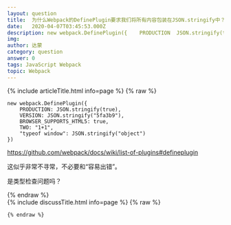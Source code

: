 ```yaml
---
layout: question
title:  为什么Webpack的DefinePlugin要求我们将所有内容包装在JSON.stringify中？
date:   2020-04-07T03:45:53.000Z
description: new webpack.DefinePlugin({    PRODUCTION  JSON.stringify(true),    VERSION ...
img: 
author: 达蒙
category: question
answer: 0
tags: JavaScript Webpack
topic: Webpack
---
```

<div class="article-root">
  <div class="article">
    {% include articleTitle.html info=page %}
    {% raw %}
    <div class="article-content"><pre><code>new webpack.DefinePlugin({<font></font>
    PRODUCTION: JSON.stringify(true),<font></font>
    VERSION: JSON.stringify("5fa3b9"),<font></font>
    BROWSER_SUPPORTS_HTML5: true,<font></font>
    TWO: "1+1",<font></font>
    "typeof window": JSON.stringify("object")<font></font>
})<font></font>
</code></pre>

<p><a href="https://github.com/webpack/docs/wiki/list-of-plugins#defineplugin" rel="noreferrer"><font style="vertical-align: inherit;"><font style="vertical-align: inherit;">https://github.com/webpack/docs/wiki/list-of-plugins#defineplugin</font></font></a></p>

<p><font style="vertical-align: inherit;"><font style="vertical-align: inherit;">这似乎非常不寻常，不必要和“容易出错”。</font></font></p>

<p><font style="vertical-align: inherit;"><font style="vertical-align: inherit;">是类型检查问题吗？</font></font></p></div>
    {% endraw %}
  </div>

  <div class="discuss-wrapper">
    {% include discussTitle.html info=page %}
    {% raw %}
    
    {% endraw %}
  </div>
<div>
